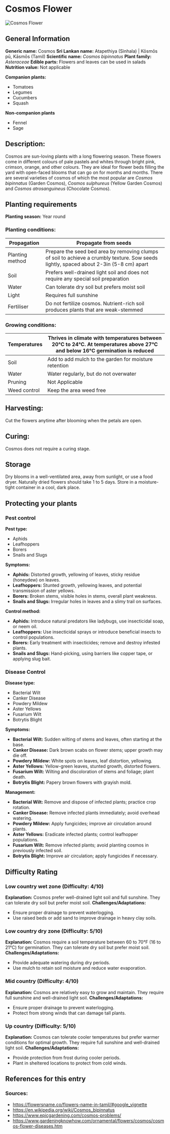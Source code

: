 # Cosmos Flower
![Cosmos Flower](../../assets/images/Cosmos-Flower.jpg "By Prenn - Own work, CC BY-SA 3.0, https://commons.wikimedia.org/w/index.php?curid=15788590")

## General Information
**Generic name:** Cosmos
**Sri Lankan name:** Atapethiya (Sinhala) | Kōsmōs pū, Kāsmōs (Tamil)
**Scientific name:** _Cosmos bipinnatus_
**Plant family:** _Asteraceae_
**Edible parts:** Flowers and leaves can be used in salads
**Nutrition value:** Not applicable

**Companion plants:**
- Tomatoes
- Legumes
- Cucumbers
- Squash
  
**Non-companion plants**
- Fennel
- Sage

## Description:
Cosmos are sun-loving plants with a long flowering season. These flowers come in different colours of pale pastels and whites through bright pink, crimson, orange, and other colours. They are ideal for flower beds filling the yard with open-faced blooms that can go on for months and months. There are several varieties of cosmos of which the most popular are _Cosmos bipinnatus_ (Garden Cosmos), _Cosmos sulphureus_ (Yellow Garden Cosmos) and _Cosmos atrosanguineus_ (Chocolate Cosmos).

## Planting requirements
**Planting season:** Year round

### Planting conditions:
| Propagation | Propagate from seeds |
|----|----|
| Planting method | Prepare the seed bed area by removing clumps of soil to achieve a crumbly texture. Sow seeds lightly, spaced about 2-3in (5-8 cm) apart |
| Soil | Prefers well-drained light soil and does not require any special soil preparation |
| Water | Can tolerate dry soil but prefers moist soil |
| Light | Requires full sunshine |
| Fertiliser | Do not fertilize cosmos. Nutrient-rich soil produces plants that are weak-stemmed |

### Growing conditions:
| Temperatures | Thrives in climate with temperatures between 20°C to 24°C. At temperatures above 27°C and below 16°C germination is reduced |
|----|----|
| Soil | Add to add mulch to the garden for moisture retention |
| Water | Water regularly, but do not overwater |
| Pruning | Not Applicable |
| Weed control | Keep the area weed free |

## Harvesting:
Cut the flowers anytime after blooming when the petals are open.

## Curing:
Cosmos does not require a curing stage.

## Storage
Dry blooms in a well-ventilated area, away from sunlight, or use a food dryer. Naturally dried flowers should take 1 to 5 days. Store in a moisture-tight container in a cool, dark place.

## Protecting your plants
### Pest control
**Pest type:**
- Aphids
- Leafhoppers
- Borers
- Snails and Slugs

**Symptoms:**
- **Aphids:** Distorted growth, yellowing of leaves, sticky residue (honeydew) on leaves.
- **Leafhoppers:** Stunted growth, yellowing leaves, and potential transmission of aster yellows.
- **Borers:** Broken stems, visible holes in stems, overall plant weakness.
- **Snails and Slugs:** Irregular holes in leaves and a slimy trail on surfaces.

**Control method:**
- **Aphids:** Introduce natural predators like ladybugs, use insecticidal soap, or neem oil.
- **Leafhoppers:** Use insecticidal sprays or introduce beneficial insects to control populations.
- **Borers:** Early treatment with insecticides; remove and destroy infested plants.
- **Snails and Slugs:** Hand-picking, using barriers like copper tape, or applying slug bait.

### Disease Control
**Disease type:**
- Bacterial Wilt
- Canker Disease
- Powdery Mildew
- Aster Yellows
- Fusarium Wilt
- Botrytis Blight

**Symptoms:**
- **Bacterial Wilt:** Sudden wilting of stems and leaves, often starting at the base.
- **Canker Disease:** Dark brown scabs on flower stems; upper growth may die off.
- **Powdery Mildew:** White spots on leaves, leaf distortion, yellowing.
- **Aster Yellows:** Yellow-green leaves, stunted growth, distorted flowers.
- **Fusarium Wilt:** Wilting and discoloration of stems and foliage; plant death.
- **Botrytis Blight:** Papery brown flowers with grayish mold.

**Management:**
- **Bacterial Wilt:** Remove and dispose of infected plants; practice crop rotation.
- **Canker Disease:** Remove infected plants immediately; avoid overhead watering.
- **Powdery Mildew:** Apply fungicides; improve air circulation around plants.
- **Aster Yellows:** Eradicate infected plants; control leafhopper populations.
- **Fusarium Wilt:** Remove infected plants; avoid planting cosmos in previously infected soil.
- **Botrytis Blight:** Improve air circulation; apply fungicides if necessary.

## Difficulty Rating
### Low country wet zone (Difficulty: 4/10)
**Explanation:** Cosmos prefer well-drained light soil and full sunshine. They can tolerate dry soil but prefer moist soil.
**Challenges/Adaptations:**
- Ensure proper drainage to prevent waterlogging.
- Use raised beds or add sand to improve drainage in heavy clay soils.

### Low country dry zone (Difficulty: 5/10)
**Explanation:** Cosmos require a soil temperature between 60 to 70°F (16 to 21°C) for germination. They can tolerate dry soil but prefer moist soil.
**Challenges/Adaptations:**
- Provide adequate watering during dry periods.
- Use mulch to retain soil moisture and reduce water evaporation.

### Mid country (Difficulty: 4/10)
**Explanation:** Cosmos are relatively easy to grow and maintain. They require full sunshine and well-drained light soil.
**Challenges/Adaptations:**
- Ensure proper drainage to prevent waterlogging.
- Protect from strong winds that can damage tall plants.

### Up country (Difficulty: 5/10)
**Explanation:** Cosmos can tolerate cooler temperatures but prefer warmer conditions for optimal growth. They require full sunshine and well-drained light soil.
**Challenges/Adaptations:**
- Provide protection from frost during cooler periods.
- Plant in sheltered locations to protect from cold winds.

## References for this entry
### Sources:
- https://flowersname.co/flowers-name-in-tamil/#google_vignette
- https://en.wikipedia.org/wiki/Cosmos_bipinnatus
- https://www.epicgardening.com/cosmos-problems/
- https://www.gardeningknowhow.com/ornamental/flowers/cosmos/cosmos-flower-diseases.htm

